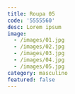 ```yaml
---
title: Roupa 05
code: '5555560'
desc: Lorem ipsum
image:
  - /images/01.jpg
  - /images/02.jpg
  - /images/03.jpg
  - /images/04.jpg
  - /images/05.jpg
category: masculino
featured: false
---
```

